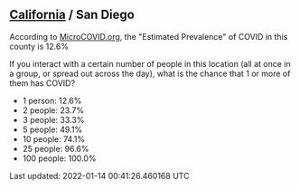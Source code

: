 
## [California](/united-states/california) / San Diego

According to [MicroCOVID.org](http://microcovid.org),
the "Estimated Prevalence" of COVID in this county is 12.6%

If you interact with a certain number of people in this location
(all at once in a group, or spread out across the day), what is the chance that
1 or more of them has COVID?

- 1 person: 12.6%
- 2 people: 23.7%
- 3 people: 33.3%
- 5 people: 49.1%
- 10 people: 74.1%
- 25 people: 96.6%
- 100 people: 100.0%

Last updated: 2022-01-14 00:41:26.460168 UTC
